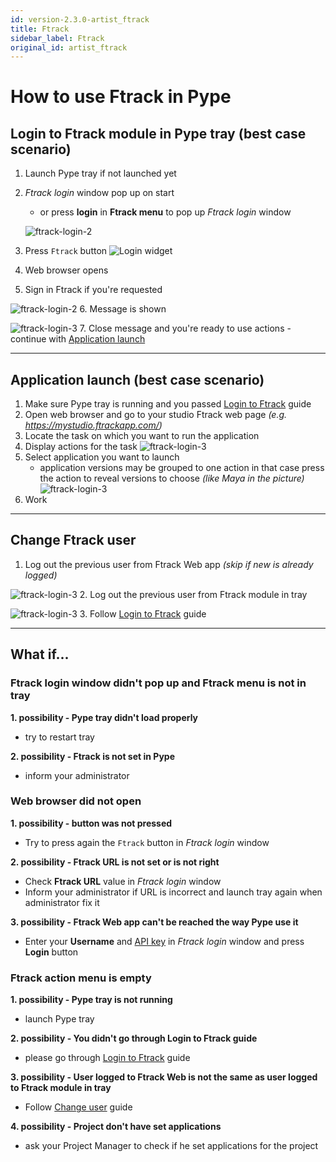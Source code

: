 ```yaml
---
id: version-2.3.0-artist_ftrack
title: Ftrack
sidebar_label: Ftrack
original_id: artist_ftrack
---
```


# How to use Ftrack in Pype

## Login to Ftrack module in Pype tray (best case scenario)
1. Launch Pype tray if not launched yet
2. *Ftrack login* window pop up on start
    - or press **login** in **Ftrack menu** to pop up *Ftrack login* window

    ![ftrack-login-2](assets/ftrack/ftrack-login_50.png)

3. Press `Ftrack` button
![Login widget](assets/ftrack/ftrack-login_1.png)
4. Web browser opens
5. Sign in Ftrack if you're requested

![ftrack-login-2](assets/ftrack/ftrack-login_2.png)
6. Message is shown

![ftrack-login-3](assets/ftrack/ftrack-login_3.png)
7. Close message and you're ready to use actions - continue with [Application launch](#application-launch-best-case-scenario)

---
## Application launch (best case scenario)
1. Make sure Pype tray is running and you passed [Login to Ftrack](#login-to-ftrack-module-in-pype-tray-best-case-scenario) guide
2. Open web browser and go to your studio Ftrack web page *(e.g. https://mystudio.ftrackapp.com/)*
3. Locate the task on which you want to run the application
4. Display actions for the task
    ![ftrack-login-3](assets/ftrack/ftrack-login_60.png)
5. Select application you want to launch
    - application versions may be grouped to one action in that case press the action to reveal versions to choose *(like Maya in the picture)*
    ![ftrack-login-3](assets/ftrack/ftrack-login_71-small.png)
6. Work

---
## Change Ftrack user
1. Log out the previous user from Ftrack Web app *(skip if new is already logged)*

![ftrack-login-3](assets/ftrack/ftrack-login_80-small.png)
2. Log out the previous user from Ftrack module in tray

![ftrack-login-3](assets/ftrack/ftrack-login_81.png)
3. Follow [Login to Ftrack](#login-to-ftrack-module-in-pype-tray-best-case-scenario) guide

---
## What if...

### Ftrack login window didn't pop up and Ftrack menu is not in tray
**1. possibility - Pype tray didn't load properly**
- try to restart tray

**2. possibility - Ftrack is not set in Pype**
- inform your administrator


### Web browser did not open
**1. possibility - button was not pressed**
- Try to press again the `Ftrack` button in *Ftrack login* window

**2. possibility - Ftrack URL is not set or is not right**
- Check **Ftrack URL** value in *Ftrack login* window
- Inform your administrator if URL is incorrect and launch tray again when administrator fix it

**3. possibility - Ftrack Web app can't be reached the way Pype use it**
- Enter your **Username** and [API key](#where-to-find-api-key) in *Ftrack login* window and press **Login** button

### Ftrack action menu is empty
**1. possibility - Pype tray is not running**
- launch Pype tray

**2. possibility - You didn't go through Login to Ftrack guide**
- please go through [Login to Ftrack](#login-to-ftrack-module-in-pype-tray-best-case-scenario) guide

**3. possibility - User logged to Ftrack Web is not the same as user logged to Ftrack module in tray**
- Follow [Change user](#change-user) guide

**4. possibility - Project don't have set applications**
- ask your Project Manager to check if he set applications for the project
